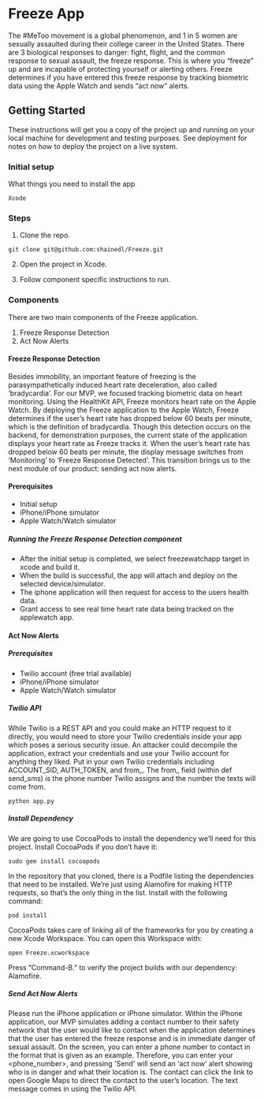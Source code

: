 # Freeze App

The #MeToo movement is a global phenomenon, and 1 in 5 women are sexually assaulted during their college career in the United States. There are 3 biological responses to danger: fight, flight, and the common response to sexual assault, the freeze response. This is where you “freeze” up and are incapable of protecting yourself or alerting others. Freeze determines if you have entered this freeze response by tracking biometric data using the Apple Watch and sends “act now” alerts.

## Getting Started

These instructions will get you a copy of the project up and running on your local machine for development and testing purposes. See deployment for notes on how to deploy the project on a live system.

### Initial setup

What things you need to install the app

```
Xcode
```
### Steps
1. Clone the repo.
```
git clone git@github.com:shainedl/Freeze.git
```
2. Open the project in Xcode.

3. Follow component specific instructions to run.

### Components
There are two main components of the Freeze application.
1. Freeze Response Detection
2. Act Now Alerts

#### Freeze Response Detection

Besides immobility, an important feature of freezing is the parasympathetically induced heart rate deceleration, also called ‘bradycardia’. For our MVP, we focused tracking biometric data on heart monitoring. Using the HealthKit API, Freeze monitors heart rate on the Apple Watch. By deploying the Freeze application to the Apple Watch, Freeze determines if the user’s heart rate has dropped below 60 beats per minute, which is the definition of bradycardia. Though this detection occurs on the backend, for demonstration purposes, the current state of the application displays your heart rate as Freeze tracks it. When the user’s heart rate has dropped below 60 beats per minute, the display message switches from ‘Monitoring’ to ‘Freeze Response Detected’. This transition brings us to the next module of our product: sending act now alerts.

#### Prerequisites
- Initial setup
- iPhone/iPhone simulator
- Apple Watch/Watch simulator  


##### Running the Freeze Response Detection component

- After the initial setup is completed, we select freezewatchapp target in xcode and build it.
- When the build is successful, the app will attach and deploy on the selected device/simulator.
- The iphone application will then request for access to the users health data.
- Grant access to see real time heart rate data being tracked on the applewatch app.  


#### Act Now Alerts

##### Prerequisites
- Twilio account (free trial available)
- iPhone/iPhone simulator
- Apple Watch/Watch simulator  


##### Twilio API
While Twilio is a REST API and you could make an HTTP request to it directly, you would need to store your Twilio credentials inside your app which poses a serious security issue. An attacker could decompile the application, extract your credentials and use your Twilio account for anything they liked. Put in your own Twilio credentials including ACCOUNT_SID,  AUTH_TOKEN, and from_. The from_ field (within def send_sms) is the phone number Twilio assigns and the number the texts will come from. 

```
python app.py
```


##### Install Dependency
We are going to use CocoaPods to install the dependency we’ll need for this project. Install CocoaPods if you don’t have it:
```
sudo gem install cocoapods
```

In the repository that you cloned, there is a Podfile listing the dependencies that need to be installed. We’re just using Alamofire for making HTTP requests, so that’s the only thing in the list. Install with the following command:

```
pod install
```

CocoaPods takes care of linking all of the frameworks for you by creating a new Xcode Workspace. You can open this Workspace with: 

```
open Freeze.xcworkspace
```

Press “Command-B.” to verify the project builds with our dependency: Alamofire.

##### Send Act Now Alerts
Please run the iPhone application or iPhone simulator. Within the iPhone application, our MVP simulates adding a contact number to their safety network that the user would like to contact when the application determines that the user has entered the freeze response and is in immediate danger of sexual assault. On the screen, you can enter a phone number to contact in the format that is given as an example. Therefore, you can enter your <phone_number>, and pressing 'Send' will send an ‘act now’ alert showing who is in danger and what their location is. The contact can click the link to open Google Maps to direct the contact to the user’s location. The text message comes in using the Twilio API.
